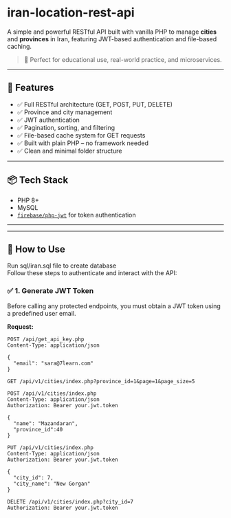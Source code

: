 # iran-location-rest-api

A simple and powerful RESTful API built with vanilla PHP to manage **cities** and **provinces** in Iran, featuring JWT-based authentication and file-based caching.

> 🔐 Perfect for educational use, real-world practice, and microservices.

---

## 🚀 Features

- ✅ Full RESTful architecture (GET, POST, PUT, DELETE)
- ✅ Province and city management
- ✅ JWT authentication
- ✅ Pagination, sorting, and filtering
- ✅ File-based cache system for GET requests
- ✅ Built with plain PHP – no framework needed
- ✅ Clean and minimal folder structure

---

## 📦 Tech Stack

- PHP 8+
- MySQL
- [`firebase/php-jwt`](https://github.com/firebase/php-jwt) for token authentication


---

---

## 🧪 How to Use
Run sql/iran.sql file to create database <br>
Follow these steps to authenticate and interact with the API:

### ✅ 1. Generate JWT Token

Before calling any protected endpoints, you must obtain a JWT token using a predefined user email.

**Request:**
```http
POST /api/get_api_key.php
Content-Type: application/json

{
  "email": "sara@7learn.com"
}
```
```
GET /api/v1/cities/index.php?province_id=1&page=1&page_size=5
```
```
POST /api/v1/cities/index.php
Content-Type: application/json
Authorization: Bearer your.jwt.token

{
  "name": "Mazandaran",
  "province_id":40
}
```
```
PUT /api/v1/cities/index.php
Content-Type: application/json
Authorization: Bearer your.jwt.token

{
  "city_id": 7,
  "city_name": "New Gorgan"
}
```
```
DELETE /api/v1/cities/index.php?city_id=7
Authorization: Bearer your.jwt.token
```


